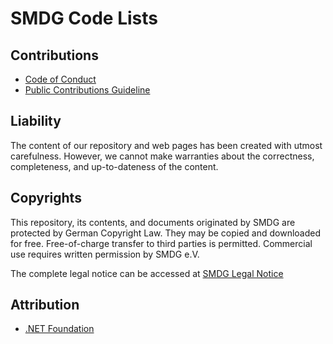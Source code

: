 # SMDG Code Lists

## Contributions

- [Code of Conduct](./CODE_OF_CONDUCT.md)
- [Public Contributions Guideline](./CONTRIBUTING.md)

## Liability

The content of our repository and web pages has been created with utmost carefulness. However, we cannot make warranties about the correctness, completeness, and up-to-dateness of the content.

## Copyrights

This repository, its contents, and documents originated by SMDG are protected by German Copyright Law. They may be copied and downloaded for free. Free-of-charge transfer to third parties is permitted. Commercial use requires written permission by SMDG e.V.

The complete legal notice can be accessed at [SMDG Legal Notice](https://smdg.org/legal-notice/)

## Attribution

- [.NET Foundation](https://dotnetfoundation.org/about/who-we-are)
